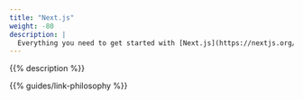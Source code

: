 ```yaml
---
title: "Next.js"
weight: -80
description: |
  Everything you need to get started with [Next.js](https://nextjs.org/), a React framework for building websites and web apps, on {{< vendor/name >}}.
---
```


{{% description %}}

{{% guides/link-philosophy %}}
